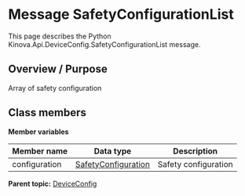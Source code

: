 # Message SafetyConfigurationList

This page describes the Python Kinova.Api.DeviceConfig.SafetyConfigurationList message.

## Overview / Purpose

Array of safety configuration

## Class members

 **Member variables** 

|Member name|Data type|Description|
|-----------|---------|-----------|
|configuration| [SafetyConfiguration](msg_DeviceConfig_SafetyConfiguration.md#)|Safety configuration|

**Parent topic:** [DeviceConfig](../references/summary_DeviceConfig.md)


